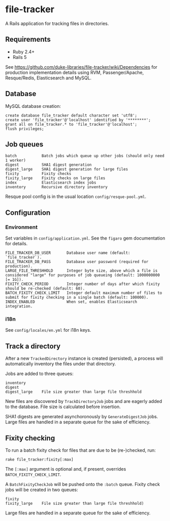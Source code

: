 # file-tracker

A Rails application for tracking files in directories.

## Requirements

- Ruby 2.4+
- Rails 5

See https://github.com/duke-libraries/file-tracker/wiki/Dependencies
for production implementation details using RVM, Passenger/Apache, Resque/Redis, Elasticsearch and MySQL.

## Database

MySQL database creation:

    create database file_tracker default character set 'utf8';
    create user 'file_tracker'@'localhost' identified by '********';
    grant all on file_tracker.* to 'file_tracker'@'localhost';
    flush privileges;

## Job queues

    batch           Batch jobs which queue up other jobs (should only need 1 worker)
    digest          SHA1 digest generation
    digest_large    SHA1 digest generation for large files
    fixity          Fixity checks
    fixity_large    Fixity checks on large files
    index           Elasticsearch index jobs
    inventory       Recursive directory inventory

Resque pool config is in the usual location `config/resque-pool.yml`.

## Configuration

### Environment

Set variables in `config/application.yml`.  See the `figaro` gem documentation for details.

    FILE_TRACKER_DB_USER       Database user name (default: `file_tracker`).
    FILE_TRACKER_DB_PASS       Database user password (required for production).
    LARGE_FILE_THRESHHOLD      Integer byte size, above which a file is considered "large" for purposes of job queueing (default: 1000000000 [= 1G]).
    FIXITY_CHECK_PERIOD        Integer number of days after which fixity should be re-checked (default: 60).
    BATCH_FIXITY_CHECK_LIMIT   Integer default maximum number of files to submit for fixity checking in a single batch (default: 100000).
    INDEX_ENABLED              When set, enables Elasticsearch integration.

### i18n

See `config/locales/en.yml` for i18n keys.

## Track a directory

After a new `TrackedDirectory` instance is created (persisted), a process will automatically inventory the files under that directory.

Jobs are added to three queues:

    inventory
    digest
    digest_large    File size greater than large file threshhold

New files are discovered by `TrackDirectoryJob` jobs and are eagerly added to the database. File size is calculated
before insertion.

SHA1 digests are generated asynchoronously by `GenerateDigestJob` jobs. Large files are handled in a separate queue
for the sake of efficiency.

## Fixity checking

To run a batch fixity check for files that are due to be (re-)checked, run:

    rake file_tracker:fixity[:max]

The `[:max]` argument is optional and, if present, overrides `BATCH_FIXITY_CHECK_LIMIT`.

A `BatchFixityCheckJob` will be pushed onto the `:batch` queue.
Fixity check jobs will be created in two queues:

    fixity
    fixity_large    File size greater than large file threshhold)

Large files are handled in a separate queue for the sake of efficiency.
